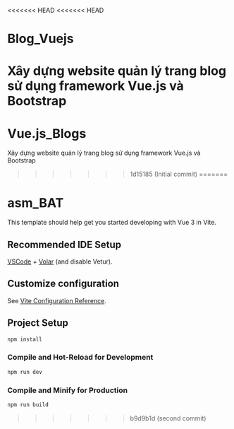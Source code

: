 <<<<<<< HEAD
<<<<<<< HEAD
# Blog_Vuejs
Xây dựng website quản lý trang blog sử dụng framework Vue.js và Bootstrap 
=======
# Vue.js_Blogs
Xây dựng website quản lý trang blog sử dụng framework Vue.js và Bootstrap
>>>>>>> 1d15185 (Initial commit)
=======
# asm_BAT

This template should help get you started developing with Vue 3 in Vite.

## Recommended IDE Setup

[VSCode](https://code.visualstudio.com/) + [Volar](https://marketplace.visualstudio.com/items?itemName=Vue.volar) (and disable Vetur).

## Customize configuration

See [Vite Configuration Reference](https://vite.dev/config/).

## Project Setup

```sh
npm install
```

### Compile and Hot-Reload for Development

```sh
npm run dev
```

### Compile and Minify for Production

```sh
npm run build
```
>>>>>>> b9d9b1d (second commit)
